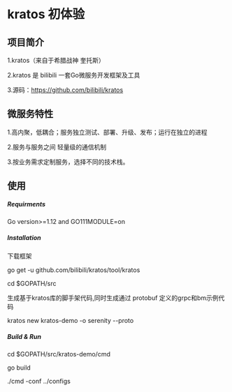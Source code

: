 # kratos 初体验

## 项目简介
1.kratos（来自于希腊战神 奎托斯）

2.kratos 是 bilibili 一套Go微服务开发框架及工具

3.源码：https://github.com/bilibili/kratos


## 微服务特性
1.高内聚，低耦合；服务独立测试、部署、升级、发布；运行在独立的进程

2.服务与服务之间 轻量级的通信机制

3.按业务需求定制服务，选择不同的技术栈。

## 使用

##### Requirments

Go version>=1.12 and GO111MODULE=on

##### Installation

下载框架

go get -u github.com/bilibili/kratos/tool/kratos

cd $GOPATH/src

生成基于kratos库的脚手架代码,同时生成通过 protobuf 定义的grpc和bm示例代码	

kratos new kratos-demo -o serenity --proto


##### Build & Run
cd $GOPATH/src/kratos-demo/cmd

go build

./cmd -conf ../configs

